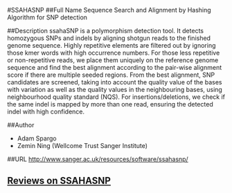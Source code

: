 #SSAHASNP
##Full Name
Sequence Search and Alignment by Hashing Algorithm for SNP detection

##Description
ssahaSNP is a polymorphism detection tool. It detects homozygous SNPs and indels by aligning shotgun reads to the finished genome sequence. Highly repetitive elements are filtered out by ignoring those kmer words with high occurrence numbers. For those less repetitive or non-repetitive reads, we place them uniquely on the reference genome sequence and find the best alignment according to the pair-wise alignment score if there are multiple seeded regions. From the best alignment, SNP candidates are screened, taking into account the quality value of the bases with variation as well as the quality values in the neighbouring bases, using neighbourhood quality standard (NQS). For insertions/deletions, we check if the same indel is mapped by more than one read, ensuring the detected indel with high confidence.

##Author
* Adam Spargo
* Zemin Ning (Wellcome Trust Sanger Institute)

##URL
http://www.sanger.ac.uk/resources/software/ssahasnp/


## [Reviews on SSAHASNP](https://github.com/gaow/genetic-analysis-software/issues/559)